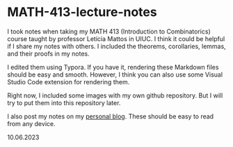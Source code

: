 # MATH-413-lecture-notes

I took notes when taking my MATH 413 (Introduction to Combinatorics) course taught by professor Letícia Mattos in UIUC. I think it could be helpful if I share my notes with others. I included the theorems, corollaries, lemmas, and their proofs in my notes.

I edited them using Typora. If you have it, rendering these Markdown files should be easy and smooth. However, I think you can also use some Visual Studio Code extension for rendering them. 

Right now, I included some images with my own github repository. But I will try to put them  into this repository later. 

I also post my notes on my [personal blog](https://ohuro.me/tags/combinatorics/). These should be easy to read from any device. 

10.06.2023
